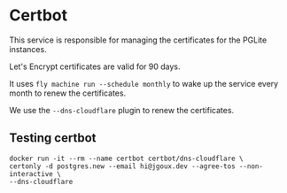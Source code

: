 # Certbot

This service is responsible for managing the certificates for the PGLite instances.

Let's Encrypt certificates are valid for 90 days.

It uses `fly machine run --schedule monthly` to wake up the service every month to renew the certificates.

We use the `--dns-cloudflare` plugin to renew the certificates.

## Testing certbot

```shell
docker run -it --rm --name certbot certbot/dns-cloudflare \
certonly -d postgres.new --email hi@jgoux.dev --agree-tos --non-interactive \
--dns-cloudflare
```
